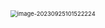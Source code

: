 <img src="D:\Work_Station\Documents\note\develop_utils\images\image-20230925101522224.png" alt="image-20230925101522224" style="zoom:67%;" />